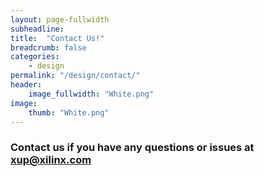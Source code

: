 ```yaml
---
layout: page-fullwidth
subheadline: 
title:  "Contact Us!"
breadcrumb: false
categories:
    - design
permalink: "/design/contact/"
header:
    image_fullwidth: "White.png"
image:
    thumb: "White.png"
---
```


<h3>Contact us if you have any questions or issues at <a href="xup@xilinx.com">xup@xilinx.com</a></h3>